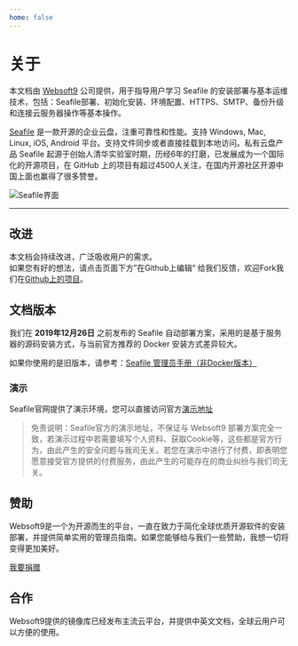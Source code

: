 ```yaml
---
home: false
---
```


# 关于

本文档由 [Websoft9](http://www.websoft9.com/) 公司提供，用于指导用户学习 Seafile 的安装部署与基本运维技术，包括：Seafile部署、初始化安装、环境配置、HTTPS、SMTP、备份升级和连接云服务器操作等基本操作。

[Seafile](https://www.seafile.com/home/) 是一款开源的企业云盘，注重可靠性和性能。支持 Windows, Mac, Linux, iOS, Android 平台。支持文件同步或者直接挂载到本地访问。私有云盘产品 Seafile 起源于创始人清华实验室时期，历经6年的打磨，已发展成为一个国际化的开源项目，在 GitHub 上的项目有超过4500人关注，在国内开源社区开源中国上面也赢得了很多赞誉。

![Seafile界面](https://libs.websoft9.com/Websoft9/DocsPicture/zh/seafile/seafile-gui-websoft9.png)

---

## 改进

本文档会持续改进，广泛吸收用户的需求。  
如果您有好的想法，请点击页面下方”在Github上编辑“ 给我们反馈，欢迎Fork我们在[Github上的项目](https://github.com/Websoft9/ansible-seafile)。

## 文档版本

我们在 **2019年12月26日** 之前发布的 Seafile 自动部署方案，采用的是基于服务器的源码安装方式，与当前官方推荐的 Docker 安装方式差异较大。

如果你使用的是旧版本，请参考：[Seafile 管理员手册（非Docker版本）](http://help.websoft9.com/cloudbox-practice/seafile/functions.html)

### 演示

Seafile官网提供了演示环境，您可以直接访问官方[演示地址](https://demo.seafile.top/)

> 免责说明：Seafile官方的演示地址，不保证与 Websoft9 部署方案完全一致，若演示过程中若需要填写个人资料、获取Cookie等，这些都是官方行为，由此产生的安全问题与我司无关。若您在演示中进行了付费，即表明您愿意接受官方提供的付费服务，由此产生的可能存在的商业纠纷与我们司无关。

## 赞助

Websoft9是一个为开源而生的平台，一直在致力于简化全球优质开源软件的安装部署，并提供简单实用的管理员指南。如果您能够给与我们一些赞助，我想一切将变得更加美好。  

[我要捐赠](https://www.websoft9.com/aboutus/donate)

## 合作

Websoft9提供的镜像库已经发布主流云平台，并提供中英文文档，全球云用户可以方便的使用。  
